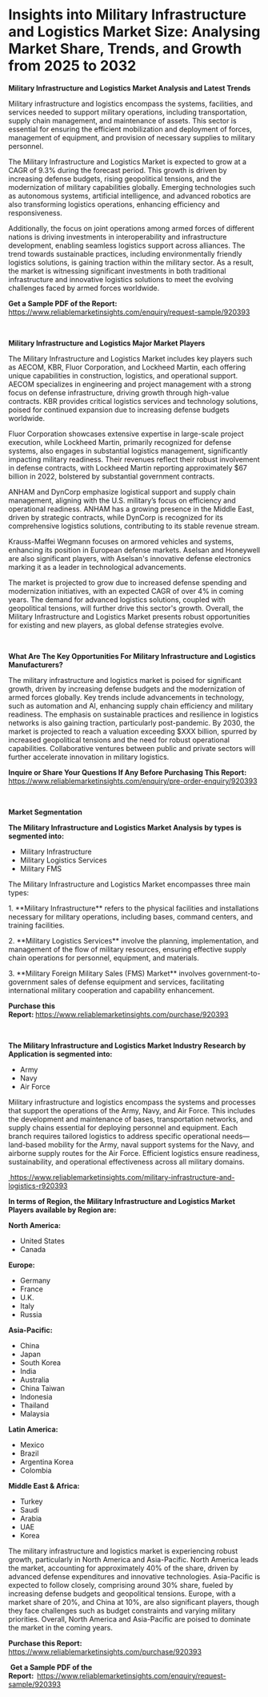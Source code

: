 <p><h1>Insights into Military Infrastructure and Logistics Market Size: Analysing Market Share, Trends, and Growth from 2025 to 2032</h1></p><p><strong>Military Infrastructure and Logistics Market Analysis and Latest Trends</strong></p>
<p><p>Military infrastructure and logistics encompass the systems, facilities, and services needed to support military operations, including transportation, supply chain management, and maintenance of assets. This sector is essential for ensuring the efficient mobilization and deployment of forces, management of equipment, and provision of necessary supplies to military personnel.</p><p>The Military Infrastructure and Logistics Market is expected to grow at a CAGR of 9.3% during the forecast period. This growth is driven by increasing defense budgets, rising geopolitical tensions, and the modernization of military capabilities globally. Emerging technologies such as autonomous systems, artificial intelligence, and advanced robotics are also transforming logistics operations, enhancing efficiency and responsiveness. </p><p>Additionally, the focus on joint operations among armed forces of different nations is driving investments in interoperability and infrastructure development, enabling seamless logistics support across alliances. The trend towards sustainable practices, including environmentally friendly logistics solutions, is gaining traction within the military sector. As a result, the market is witnessing significant investments in both traditional infrastructure and innovative logistics solutions to meet the evolving challenges faced by armed forces worldwide.</p></p>
<p><strong>Get a Sample PDF of the Report:&nbsp;</strong> <a href="https://www.reliablemarketinsights.com/enquiry/request-sample/920393?utm_campaign=3326&utm_medium=2&utm_source=Github&utm_content=ia&utm_term=18042025&utm_id=military-infrastructure-and-logistics">https://www.reliablemarketinsights.com/enquiry/request-sample/920393</a></p>
<p>&nbsp;</p>
<p><strong>Military Infrastructure and Logistics Major Market Players</strong></p>
<p><p>The Military Infrastructure and Logistics Market includes key players such as AECOM, KBR, Fluor Corporation, and Lockheed Martin, each offering unique capabilities in construction, logistics, and operational support. AECOM specializes in engineering and project management with a strong focus on defense infrastructure, driving growth through high-value contracts. KBR provides critical logistics services and technology solutions, poised for continued expansion due to increasing defense budgets worldwide.</p><p>Fluor Corporation showcases extensive expertise in large-scale project execution, while Lockheed Martin, primarily recognized for defense systems, also engages in substantial logistics management, significantly impacting military readiness. Their revenues reflect their robust involvement in defense contracts, with Lockheed Martin reporting approximately $67 billion in 2022, bolstered by substantial government contracts.</p><p>ANHAM and DynCorp emphasize logistical support and supply chain management, aligning with the U.S. military’s focus on efficiency and operational readiness. ANHAM has a growing presence in the Middle East, driven by strategic contracts, while DynCorp is recognized for its comprehensive logistics solutions, contributing to its stable revenue stream.</p><p>Krauss-Maffei Wegmann focuses on armored vehicles and systems, enhancing its position in European defense markets. Aselsan and Honeywell are also significant players, with Aselsan's innovative defense electronics marking it as a leader in technological advancements.</p><p>The market is projected to grow due to increased defense spending and modernization initiatives, with an expected CAGR of over 4% in coming years. The demand for advanced logistics solutions, coupled with geopolitical tensions, will further drive this sector's growth. Overall, the Military Infrastructure and Logistics Market presents robust opportunities for existing and new players, as global defense strategies evolve.</p></p>
<p>&nbsp;</p>
<p><strong>What Are The Key Opportunities For Military Infrastructure and Logistics Manufacturers?</strong></p>
<p><p>The military infrastructure and logistics market is poised for significant growth, driven by increasing defense budgets and the modernization of armed forces globally. Key trends include advancements in technology, such as automation and AI, enhancing supply chain efficiency and military readiness. The emphasis on sustainable practices and resilience in logistics networks is also gaining traction, particularly post-pandemic. By 2030, the market is projected to reach a valuation exceeding $XXX billion, spurred by increased geopolitical tensions and the need for robust operational capabilities. Collaborative ventures between public and private sectors will further accelerate innovation in military logistics.</p></p>
<p><strong>Inquire or Share Your Questions If Any Before Purchasing This Report:</strong> <a href="https://www.reliablemarketinsights.com/enquiry/pre-order-enquiry/920393?utm_campaign=3326&utm_medium=2&utm_source=Github&utm_content=ia&utm_term=18042025&utm_id=military-infrastructure-and-logistics">https://www.reliablemarketinsights.com/enquiry/pre-order-enquiry/920393</a></p>
<p>&nbsp;</p>
<p><strong>Market Segmentation</strong></p>
<p><strong>The Military Infrastructure and Logistics Market Analysis by types is segmented into:</strong></p>
<p><ul><li>Military Infrastructure</li><li>Military Logistics Services</li><li>Military FMS</li></ul></p>
<p><p>The Military Infrastructure and Logistics Market encompasses three main types: </p><p>1. **Military Infrastructure** refers to the physical facilities and installations necessary for military operations, including bases, command centers, and training facilities.</p><p>2. **Military Logistics Services** involve the planning, implementation, and management of the flow of military resources, ensuring effective supply chain operations for personnel, equipment, and materials.</p><p>3. **Military Foreign Military Sales (FMS) Market** involves government-to-government sales of defense equipment and services, facilitating international military cooperation and capability enhancement.</p></p>
<p><strong>Purchase this Report:&nbsp;</strong><a href="https://www.reliablemarketinsights.com/purchase/920393?utm_campaign=3326&utm_medium=2&utm_source=Github&utm_content=ia&utm_term=18042025&utm_id=military-infrastructure-and-logistics">https://www.reliablemarketinsights.com/purchase/920393</a></p>
<p>&nbsp;</p>
<p><strong>The Military Infrastructure and Logistics Market Industry Research by Application is segmented into:</strong></p>
<p><ul><li>Army</li><li>Navy</li><li>Air Force</li></ul></p>
<p><p>Military infrastructure and logistics encompass the systems and processes that support the operations of the Army, Navy, and Air Force. This includes the development and maintenance of bases, transportation networks, and supply chains essential for deploying personnel and equipment. Each branch requires tailored logistics to address specific operational needs—land-based mobility for the Army, naval support systems for the Navy, and airborne supply routes for the Air Force. Efficient logistics ensure readiness, sustainability, and operational effectiveness across all military domains.</p></p>
<p><a href="https://www.reliablemarketinsights.com/military-infrastructure-and-logistics-r920393?utm_campaign=3326&utm_medium=2&utm_source=Github&utm_content=ia&utm_term=18042025&utm_id=military-infrastructure-and-logistics">&nbsp;https://www.reliablemarketinsights.com/military-infrastructure-and-logistics-r920393</a></p>
<p><strong>In terms of Region, the Military Infrastructure and Logistics Market Players available by Region are:</strong></p>
<p>
    <p> <strong> North America: </strong>
        <ul>
            <li>United States</li>
            <li>Canada</li>
        </ul>
        </p> 
    <p> <strong> Europe: </strong>
        <ul>
            <li>Germany</li>
            <li>France</li>
            <li>U.K.</li>
            <li>Italy</li>
            <li>Russia</li>
        </ul>
        </p> 
    <p> <strong> Asia-Pacific: </strong>
        <ul>
            <li>China</li>
            <li>Japan</li>
            <li>South Korea</li>
            <li>India</li>
            <li>Australia</li>
            <li>China Taiwan</li>
            <li>Indonesia</li>
            <li>Thailand</li>
            <li>Malaysia</li>
        </ul>
        </p> 
    <p> <strong> Latin America: </strong>
        <ul>
            <li>Mexico</li>
            <li>Brazil</li>
            <li>Argentina Korea</li>
            <li>Colombia</li>
        </ul>
        </p> 
    <p> <strong> Middle East & Africa: </strong>
        <ul>
            <li>Turkey</li>
            <li>Saudi</li>
            <li>Arabia</li>
            <li>UAE</li>
            <li>Korea</li>
        </ul>
    </p>
    </p>
<p><p>The military infrastructure and logistics market is experiencing robust growth, particularly in North America and Asia-Pacific. North America leads the market, accounting for approximately 40% of the share, driven by advanced defense expenditures and innovative technologies. Asia-Pacific is expected to follow closely, comprising around 30% share, fueled by increasing defense budgets and geopolitical tensions. Europe, with a market share of 20%, and China at 10%, are also significant players, though they face challenges such as budget constraints and varying military priorities. Overall, North America and Asia-Pacific are poised to dominate the market in the coming years.</p></p>
<p><strong>Purchase this Report: </strong><a href="https://www.reliablemarketinsights.com/purchase/920393?utm_campaign=3326&utm_medium=2&utm_source=Github&utm_content=ia&utm_term=18042025&utm_id=military-infrastructure-and-logistics">https://www.reliablemarketinsights.com/purchase/920393</a></p>
<p>&nbsp;<strong>Get a Sample PDF of the Report:&nbsp;&nbsp;</strong><a href="https://www.reliablemarketinsights.com/enquiry/request-sample/920393?utm_campaign=3326&utm_medium=2&utm_source=Github&utm_content=ia&utm_term=18042025&utm_id=military-infrastructure-and-logistics">https://www.reliablemarketinsights.com/enquiry/request-sample/920393</a></p>
<p><strong></strong></p>
<p><p></p><p></p><p></p></p>